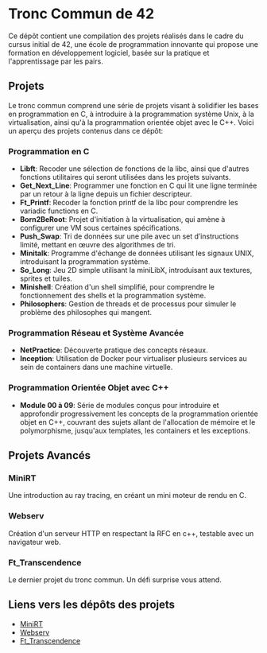 # Tronc Commun de 42

Ce dépôt contient une compilation des projets réalisés dans le cadre du cursus initial de 42, 
une école de programmation innovante qui propose une formation en développement logiciel,
basée sur la pratique et l'apprentissage par les pairs.

## Projets

Le tronc commun comprend une série de projets visant à solidifier les bases en programmation en C,
à introduire à la programmation système Unix, à la virtualisation, ainsi qu'à la programmation orientée objet avec le C++.
Voici un aperçu des projets contenus dans ce dépôt:

### Programmation en C

- **Libft**: Recoder une sélection de fonctions de la libc, ainsi que d'autres fonctions utilitaires qui seront utilisées dans les projets suivants.
- **Get_Next_Line**: Programmer une fonction en C qui lit une ligne terminée par un retour à la ligne depuis un fichier descripteur.
- **Ft_Printf**: Recoder la fonction printf de la libc pour comprendre les variadic functions en C.
- **Born2BeRoot**: Projet d'initiation à la virtualisation, qui amène à configurer une VM sous certaines spécifications.
- **Push_Swap**: Tri de données sur une pile avec un set d’instructions limité, mettant en œuvre des algorithmes de tri.
- **Minitalk**: Programme d'échange de données utilisant les signaux UNIX, introduisant la programmation système.
- **So_Long**: Jeu 2D simple utilisant la miniLibX, introduisant aux textures, sprites et tuiles.
- **Minishell**: Création d'un shell simplifié, pour comprendre le fonctionnement des shells et la programmation système.
- **Philosophers**: Gestion de threads et de processus pour simuler le problème des philosophes qui mangent.

### Programmation Réseau et Système Avancée

- **NetPractice**: Découverte pratique des concepts réseaux.
- **Inception**: Utilisation de Docker pour virtualiser plusieurs services au sein de containers dans une machine virtuelle.

### Programmation Orientée Objet avec C++

- **Module 00 à 09**: Série de modules conçus pour introduire et approfondir progressivement les concepts de la programmation
orientée objet en C++, couvrant des sujets allant de l'allocation de mémoire et le polymorphisme, jusqu'aux templates, les containers et les exceptions.

## Projets Avancés

### MiniRT
Une introduction au ray tracing, en créant un mini moteur de rendu en C.

### Webserv
Création d'un serveur HTTP en respectant la RFC en c++, testable avec un navigateur web.

### Ft_Transcendence
Le dernier projet du tronc commun. Un défi surprise vous attend.

## Liens vers les dépôts des projets

- [MiniRT](https://github.com/quercyAP/MiniRT)
- [Webserv](https://github.com/quercyAP/WebServ/)
- [Ft_Transcendence](https://github.com/quercyAP/Transcendance)
